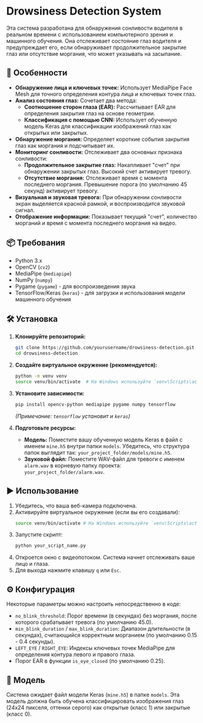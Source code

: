 # Drowsiness Detection System

Эта система разработана для обнаружения сонливости водителя в реальном времени с использованием компьютерного зрения и машинного обучения. Она отслеживает состояние глаз водителя и предупреждает его, если обнаруживает продолжительное закрытие глаз или отсутствие моргания, что может указывать на засыпание.

## 🚀 Особенности

*   **Обнаружение лица и ключевых точек:** Использует MediaPipe Face Mesh для точного определения контура лица и ключевых точек глаз.
*   **Анализ состояния глаз:** Сочетает два метода:
    *   **Соотношение сторон глаза (EAR):** Рассчитывает EAR для определения закрытия глаз на основе геометрии.
    *   **Классификация с помощью CNN:** Использует обученную модель Keras для классификации изображений глаз как открытых или закрытых.
*   **Обнаружение моргания:** Определяет короткие события закрытия глаз как моргания и подсчитывает их.
*   **Мониторинг сонливости:** Отслеживает два основных признака сонливости:
    *   **Продолжительное закрытие глаз:** Накапливает "счет" при обнаружении закрытых глаз. Высокий счет активирует тревогу.
    *   **Отсутствие моргания:** Отслеживает время с момента последнего моргания. Превышение порога (по умолчанию 45 секунд) активирует тревогу.
*   **Визуальная и звуковая тревога:** При обнаружении сонливости экран выделяется красной рамкой, и воспроизводится звуковой сигнал.
*   **Отображение информации:** Показывает текущий "счет", количество морганий и время с момента последнего моргания на видео.

## 📦 Требования

*   Python 3.x
*   OpenCV (`cv2`)
*   MediaPipe (`mediapipe`)
*   NumPy (`numpy`)
*   Pygame (`pygame`) - для воспроизведения звука
*   TensorFlow/Keras (`keras`) - для загрузки и использования модели машинного обучения

## 🛠️ Установка

1.  **Клонируйте репозиторий:**
    ```bash
    git clone https://github.com/yourusername/drowsiness-detection.git
    cd drowsiness-detection
    ```

2.  **Создайте виртуальное окружение (рекомендуется):**
    ```bash
    python -m venv venv
    source venv/bin/activate  # На Windows используйте `venv\Scripts\activate`
    ```

3.  **Установите зависимости:**
    ```bash
    pip install opencv-python mediapipe pygame numpy tensorflow
    ```
    *(Примечание: `tensorflow` установит и `keras`)*

4.  **Подготовьте ресурсы:**
    *   **Модель:** Поместите вашу обученную модель Keras в файл с именем `mine.h5` внутри папки `models`. Убедитесь, что структура папок выглядит так: `your_project_folder/models/mine.h5`.
    *   **Звуковой файл:** Поместите WAV-файл для тревоги с именем `alarm.wav` в корневую папку проекта: `your_project_folder/alarm.wav`.

## ▶️ Использование

1.  Убедитесь, что ваша веб-камера подключена.
2.  Активируйте виртуальное окружение (если вы его создавали):
    ```bash
    source venv/bin/activate # На Windows используйте `venv\Scripts\activate`
    ```
3.  Запустите скрипт:
    ```bash
    python your_script_name.py
    ```
4.  Откроется окно с видеопотоком. Система начнет отслеживать ваше лицо и глаза.
5.  Для выхода нажмите клавишу `q` или `Esc`.

## ⚙️ Конфигурация

Некоторые параметры можно настроить непосредственно в коде:

*   `no_blink_threshold`: Порог времени (в секундах) без моргания, после которого срабатывает тревога (по умолчанию 45.0).
*   `min_blink_duration` / `max_blink_duration`: Диапазон длительности (в секундах), считающийся корректным морганием (по умолчанию 0.15 - 0.4 секунды).
*   `LEFT_EYE` / `RIGHT_EYE`: Индексы ключевых точек MediaPipe для определения контура левого и правого глаза.
*   Порог EAR в функции `is_eye_closed` (по умолчанию 0.25).

## 🧠 Модель

Система ожидает файл модели Keras (`mine.h5`) в папке `models`. Эта модель должна быть обучена классифицировать изображения глаз (24x24 пикселя, оттенки серого) как открытые (класс 1) или закрытые (класс 0).


